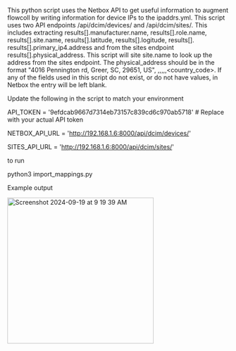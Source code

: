 This python script uses the Netbox API to get useful information to augment flowcoll by writing information for device IPs to the ipaddrs.yml. This script uses two API endpoints /api/dcim/devices/ and /api/dcim/sites/. This includes extracting results[].manufacturer.name, results[].role.name, results[].site.name, results[].latitude, results[].logitude, results[]. results[].primary_ip4.address and from the sites endpoint results[].physical_address. This script will site site.name to look up the address from the sites endpoint. The physical_address should be in the format  "4016 Pennington rd, Greer, SC, 29651, US", <street>,<city>,<state>,<country>,<zip>,<country_code>. If any of the fields used in this script do not exist, or do not have values, in Netbox the entry will be left blank. 

Update the following in the script to match your environment 

API_TOKEN = '9efdcab9667d7314eb73157c839cd6c970ab5718'  # Replace with your actual API token

NETBOX_API_URL = 'http://192.168.1.6:8000/api/dcim/devices/'

SITES_API_URL = 'http://192.168.1.6:8000/api/dcim/sites/'

to run

python3 import_mappings.py

Example output


<img width="332" alt="Screenshot 2024-09-19 at 9 19 39 AM" src="https://github.com/user-attachments/assets/4152b8b0-bfdd-41c2-bf81-42e27d3dd417">
